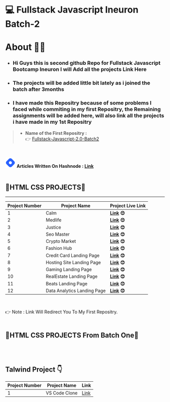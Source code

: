 # :computer: Fullstack Javascript Ineuron Batch-2

# About 🙋‍♂️
* ### Hi Guys this is second github Repo for Fullstack Javascript Bootcamp Ineuron I will Add all the projects Link Here
* ### The projects will be added little bit lately as i joined the batch after 3months
* ### I have made this Repositry because of some problems I faced while commiting in  my first Repositry, the Remaining assignments will be added here, will also link  all the projects i have made in my 1st Repositry

>* **Name of the First Repositry :**  <br>
👉 [Fullstack-Javascript-2.0-Batch2](https://github.com/DeepakKumarDKN/Fullstack-Javascript-2.0-Batch2)


<br>

![Article Section](./Icons%20Folder/icons8-hashnode-32.png) **Articles Written On Hashnode : [Link](https://github.com/DeepakKumarDKN/Fullstack-Javascript-Ineuron-Batch-2/tree/main/Articles)**
<br>
<br>



## **🧞HTML CSS PROJECTS🧞**
--------------------------------
Project Number | Project Name | Project Live Link
---------|----------|-----------------------------
 1 | Calm |**[Link](https://github.com/DeepakKumarDKN/Fullstack-Javascript-2.0-Batch2/tree/main/Week%203%20Projects%20Html%20Css/Project%201) 😊**
 2 | Medlife |**[Link](https://github.com/DeepakKumarDKN/Fullstack-Javascript-2.0-Batch2/tree/main/Week%203%20Projects%20Html%20Css/Project%202) 😊**
 3 | Justice |**[Link](https://github.com/DeepakKumarDKN/Fullstack-Javascript-2.0-Batch2/tree/main/Week%203%20Projects%20Html%20Css/Project%203) 😊**
 4 | Seo Master |**[Link](https://github.com/DeepakKumarDKN/Fullstack-Javascript-2.0-Batch2/tree/main/Week%20Four%20HTML%20Css%20Projects/Project%201) 😊**
 5 | Crypto Market |**[Link](https://github.com/DeepakKumarDKN/Fullstack-Javascript-2.0-Batch2/tree/main/Week%20Four%20HTML%20Css%20Projects/Project%202) 😊**
 6 | Fashion Hub |**[Link](https://github.com/DeepakKumarDKN/Fullstack-Javascript-2.0-Batch2/tree/main/Week%20Four%20HTML%20Css%20Projects/Project%203) 😊**
 7| Credit Card Landing Page |**[Link](https://github.com/DeepakKumarDKN/Fullstack-Javascript-2.0-Batch2/tree/main/HTML%20and%20CSS/01_Project-%20Credit%20Card%20Landing%20Page) 😊**
 8 | Hosting Site Landing Page |**[Link](https://github.com/DeepakKumarDKN/Fullstack-Javascript-2.0-Batch2/tree/main/HTML%20and%20CSS/02_Project-%20Hosting%20Site%20Landing%20Page) 😊**
 9 | Gaming Landing Page |**[Link](https://github.com/DeepakKumarDKN/Fullstack-Javascript-2.0-Batch2/tree/main/HTML%20and%20CSS/03_Project-%20Gaming%20Landing%20Page) 😊**
 10| RealEstate Landing Page |**[Link](https://github.com/DeepakKumarDKN/Fullstack-Javascript-2.0-Batch2/tree/main/HTML%20and%20CSS/04_Project-%20Real%20Estate%20Landing%20Page) 😊**
 11| Beats Landing Page |**[Link](https://github.com/DeepakKumarDKN/Fullstack-Javascript-2.0-Batch2/tree/main/HTML%20and%20CSS/05_Project-%20Beats%20Landing%20Page) 😊**
 12 | Data Analytics Landing Page |**[Link](https://github.com/DeepakKumarDKN/Fullstack-Javascript-2.0-Batch2/tree/main/HTML%20and%20CSS/06_Project-%20Data%20Analytics%20Landing%20Page) 😊**
 <br>


👉 Note : Link Will Redirect You To My First Repositry.
<br>
<br>

## **🧞HTML CSS PROJECTS From Batch One🧞**

<br>
<br>

## **Talwind Project** 👇

Project Number | Project Name | Link
---------|----------|---------
 1 | VS Code Clone  | [Link](https://visualstudio-proj-ineuron.netlify.app/)
 